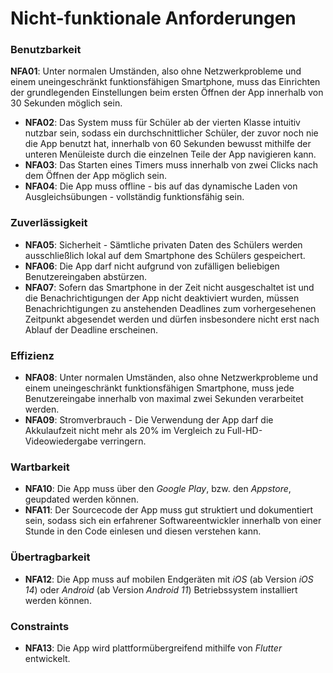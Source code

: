 # Nicht-funktionale Anforderungen
### Benutzbarkeit
 **NFA01**: Unter normalen Umständen, also ohne Netzwerkprobleme und einem uneingeschränkt funktionsfähigen Smartphone, muss das Einrichten der grundlegenden Einstellungen beim ersten Öffnen der App innerhalb von 30 Sekunden möglich sein.
+ **NFA02**: Das System muss für Schüler ab der vierten Klasse intuitiv nutzbar sein, sodass ein durchschnittlicher Schüler, der zuvor noch nie die App benutzt hat, innerhalb von 60 Sekunden bewusst mithilfe der unteren Menüleiste durch die einzelnen Teile der App navigieren kann. 
+ **NFA03**: Das Starten eines Timers muss innerhalb von zwei Clicks nach dem Öffnen der App möglich sein.
+ **NFA04**: Die App muss offline - bis auf das dynamische Laden von Ausgleichsübungen - vollständig funktionsfähig sein.
### Zuverlässigkeit
+ **NFA05**: Sicherheit - Sämtliche privaten Daten des Schülers werden ausschließlich lokal auf dem Smartphone des Schülers gespeichert.
+ **NFA06**: Die App darf nicht aufgrund von zufälligen beliebigen Benutzereingaben abstürzen.
+ **NFA07**: Sofern das Smartphone in der Zeit nicht ausgeschaltet ist und die Benachrichtigungen der App nicht deaktiviert wurden, müssen Benachrichtigungen zu anstehenden Deadlines zum vorhergesehenen Zeitpunkt abgesendet werden und dürfen insbesondere nicht erst nach Ablauf der Deadline erscheinen.
### Effizienz
+ **NFA08**:  Unter normalen Umständen, also ohne Netzwerkprobleme und einem uneingeschränkt funktionsfähigen Smartphone, muss jede Benutzereingabe innerhalb von maximal zwei Sekunden verarbeitet werden.
+ **NFA09**: Stromverbrauch - Die Verwendung der App darf die Akkulaufzeit nicht mehr als 20% im Vergleich zu Full-HD-Videowiedergabe verringern.
### Wartbarkeit
+ **NFA10**: Die App muss über den _Google Play_, bzw. den _Appstore_, geupdated werden können.
+ **NFA11**: Der Sourcecode der App muss gut struktiert und dokumentiert sein, sodass sich ein erfahrener Softwareentwickler innerhalb von einer Stunde in den Code einlesen und diesen verstehen kann.
### Übertragbarkeit
+ **NFA12**: Die App muss auf mobilen Endgeräten mit _iOS_ (ab Version _iOS 14_) oder _Android_ (ab Version _Android 11_) Betriebssystem installiert werden können.
### Constraints
+ **NFA13**: Die App wird plattformübergreifend mithilfe von _Flutter_ entwickelt.